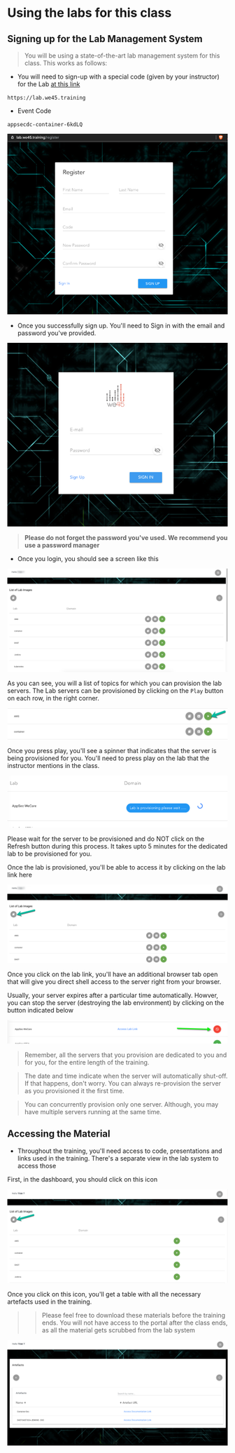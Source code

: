 # Using the labs for this class

## Signing up for the Lab Management System

>You will be using a state-of-the-art lab management system for this class. This works as follows: 


* You will need to sign-up with a special code (given by your instructor) for the Lab [at this link](https://lab.we45.training)

``` Commandline
https://lab.we45.training
```

* Event Code

```commandline
appsecdc-container-6kdLQ
```

![Register Page](img/register_page.png) 


* Once you successfully sign up. You'll need to Sign in with the email and password you've provided.

![Register Page](img/login.png)

 
>**Please do not forget the password you've used. We recommend you use a password manager**

* Once you login, you should see a screen like this


![Main Page](img/dash_board.png) 

As you can see, you will a list of topics for which you can provision the lab servers. The Lab servers can be provisioned by clicking on the `Play` button on each row, in the right corner. 

![Press Play](img/press-play.png) 

Once you press play, you'll see a spinner that indicates that the server is being provisioned for you. You'll need to press play on the lab that the instructor mentions in the class.

![Provision Spinner](img/server-prov-icon.png) 

Please wait for the server to be provisioned and do NOT click on the Refresh button during this process. It takes upto 5 minutes for the dedicated lab to be provisioned for you.

Once the lab is provisioned, you'll be able to access it by clicking on the lab link here

![Lab Link](img/lab-link.png) 

Once you click on the lab link, you'll have an additional browser tab open that will give you direct shell access to the server right from your browser.

Usually, your server expires after a particular time automatically. Howver, you can stop the server (destroying the lab environment) by clicking on the button indicated below

![Stop Lab](img/stop-lab.png) 

> Remember, all the servers that you provision are dedicated to you and for you, for the entire length of the training.

> The date and time indicate when the server will automatically shut-off. If that happens, don't worry. You can always re-provision the server as you provisioned it the first time. 

> You can concurrently provision only one server. Although, you may have multiple servers running at the same time.


## Accessing the Material

* Throughout the training, you'll need access to code, presentations and links used in the training. There's a separate view in the lab system to access those

First, in the dashboard, you should click on this icon

![icon](img/artefacts_icon.png)

Once you click on this icon, you'll get a table with all the necessary artefacts used in the training. 

>> Please feel free to download these materials before the training ends. You will not have access to the portal after the class ends, as all the material gets scrubbed from the lab system

![Artefacts](img/artefacts.png)
